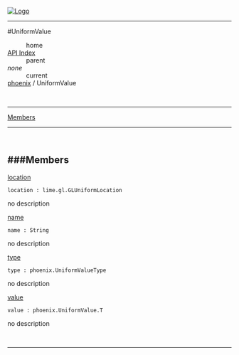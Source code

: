 
[![Logo](../../images/logo.png)](../../index.html)

---

#UniformValue


&emsp;&emsp;&emsp;home   
[API Index](../../api/index.html#phoenix)   
&emsp;&emsp;&emsp;parent    
_none_   
&emsp;&emsp;&emsp;current    
[phoenix](./) / UniformValue

<br/>

---


[Members](#Members)   


---

&nbsp;   

<a class="lift" name="Members" ></a>
###Members   
---
<a class="lift" name="location" href="#location">location</a>



`location : lime.gl.GLUniformLocation`

<span class="small_desc_flat"> no description </span>   

<a class="lift" name="name" href="#name">name</a>



`name : String`

<span class="small_desc_flat"> no description </span>   

<a class="lift" name="type" href="#type">type</a>



`type : phoenix.UniformValueType`

<span class="small_desc_flat"> no description </span>   

<a class="lift" name="value" href="#value">value</a>



`value : phoenix.UniformValue.T`

<span class="small_desc_flat"> no description </span>   



&nbsp;
&nbsp;
&nbsp;

---  


&nbsp;   
&nbsp;   